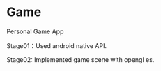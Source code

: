 Game
====

Personal Game App

Stage01：Used android native API.

Stage02: Implemented game scene with opengl es.
